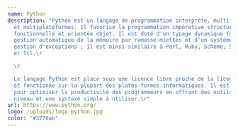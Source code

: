 ```yaml
---
name: Python
description: "Python est un langage de programmation interprété, multi-paradigme
  et multiplateformes. Il favorise la programmation impérative structurée,
  fonctionnelle et orientée objet. Il est doté d'un typage dynamique fort, d'une
  gestion automatique de la mémoire par ramasse-miettes et d'un système de
  gestion d'exceptions ; il est ainsi similaire à Perl, Ruby, Scheme, Smalltalk
  et Tcl.\r

  \r

  Le langage Python est placé sous une licence libre proche de la licence BSD7
  et fonctionne sur la plupart des plates-formes informatiques. Il est conçu
  pour optimiser la productivité des programmeurs en offrant des outils de haut
  niveau et une syntaxe simple à utiliser.\r"
url: https://www.python.org/
logo: /uploads/logo-python.jpg
color: "#3776ab"
---
```

